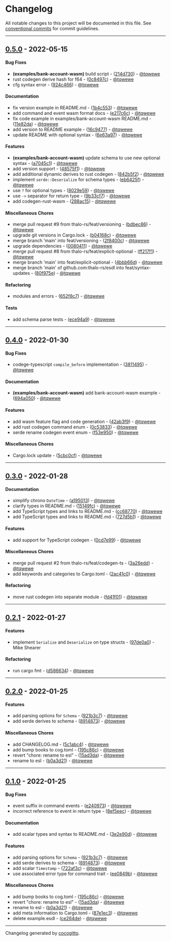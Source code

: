 # Changelog
All notable changes to this project will be documented in this file. See [conventional commits](https://www.conventionalcommits.org/) for commit guidelines.

- - -
## [0.5.0](https://github.com/thalo-rs/esdl/compare/0.4.0..0.5.0) - 2022-05-15
#### Bug Fixes
- **(examples/bank-account-wasm)** build script - ([214d730](https://github.com/thalo-rs/esdl/commit/214d7307bbb63d62e0195f45c1108995e22f413e)) - [@tqwewe](https://github.com/tqwewe)
- rust codegen derive hash for f64 - ([0c8497c](https://github.com/thalo-rs/esdl/commit/0c8497cd9e12ea3d41348f892609124e48d851be)) - [@tqwewe](https://github.com/tqwewe)
- cfg syntax error - ([924c466](https://github.com/thalo-rs/esdl/commit/924c4662f7b808371544e2f92346fedf4c0e555b)) - [@tqwewe](https://github.com/tqwewe)
#### Documentation
- fix version example in README.md - ([1b4c553](https://github.com/thalo-rs/esdl/commit/1b4c553f8c1e2b33df722d8978801a988285beb2)) - [@tqwewe](https://github.com/tqwewe)
- add command and event wasm format docs - ([e217c6c](https://github.com/thalo-rs/esdl/commit/e217c6c58ad25a02c7393e12e83c42443a3bda12)) - [@tqwewe](https://github.com/tqwewe)
- fix code example in examples/bank-account-wasm README.md - ([11e82da](https://github.com/thalo-rs/esdl/commit/11e82da5c0bb233ba144f4d99c35bf554a68ca99)) - [@tqwewe](https://github.com/tqwewe)
- add version to README example - ([16c9477](https://github.com/thalo-rs/esdl/commit/16c94772c0ebc83037242d2427baf71b81ab9973)) - [@tqwewe](https://github.com/tqwewe)
- update README with optional syntax - ([6e63a97](https://github.com/thalo-rs/esdl/commit/6e63a971bfff162296598131a2210b908273a8a5)) - [@tqwewe](https://github.com/tqwewe)
#### Features
- **(examples/bank-account-wasm)** update schema to use new optional syntax - ([a7045c1](https://github.com/thalo-rs/esdl/commit/a7045c13deb6ef671a77c3ea821cb01fb7820afc)) - [@tqwewe](https://github.com/tqwewe)
- add version support - ([48575f1](https://github.com/thalo-rs/esdl/commit/48575f1cf6638c66f2c311787c5198e2eeedbb03)) - [@tqwewe](https://github.com/tqwewe)
- add additional dynamic derives to rust codegen - ([842b5f2](https://github.com/thalo-rs/esdl/commit/842b5f26714b95c27f2d58dafa04f5771a3b800f)) - [@tqwewe](https://github.com/tqwewe)
- implement `serde::Deserialize` for schema types - ([eb6425f](https://github.com/thalo-rs/esdl/commit/eb6425f2624db7b0860428b9a9003d71dbba6543)) - [@tqwewe](https://github.com/tqwewe)
- use `?` for optional types - ([8029e59](https://github.com/thalo-rs/esdl/commit/8029e59552066ed093e80bb0919320651159d251)) - [@tqwewe](https://github.com/tqwewe)
- use `->` separator for return type - ([9b33cf7](https://github.com/thalo-rs/esdl/commit/9b33cf79d32822d8402f3ec699f097c19eb99069)) - [@tqwewe](https://github.com/tqwewe)
- add codegen-rust-wasm - ([288ac15](https://github.com/thalo-rs/esdl/commit/288ac15b41ad876159aea70a76dbd9ff2e2d8f47)) - [@tqwewe](https://github.com/tqwewe)
#### Miscellaneous Chores
- merge pull request #9 from thalo-rs/feat/versioning - ([bdbec86](https://github.com/thalo-rs/esdl/commit/bdbec864e8eccc7de5d4e1f3ea4496e382e9e662)) - [@tqwewe](https://github.com/tqwewe)
- upgrade git versions in Cargo.lock - ([b04168c](https://github.com/thalo-rs/esdl/commit/b04168ce7cbb9f6c462147c5bcaba70b3eca0b85)) - [@tqwewe](https://github.com/tqwewe)
- merge branch 'main' into feat/versioning - ([2f8400c](https://github.com/thalo-rs/esdl/commit/2f8400cb97a257a882192c8ceb37a6e4d133c075)) - [@tqwewe](https://github.com/tqwewe)
- upgrade dependencies - ([0080411](https://github.com/thalo-rs/esdl/commit/008041131bce9ed139202178a45ce20da9056ac5)) - [@tqwewe](https://github.com/tqwewe)
- merge pull request #8 from thalo-rs/feat/explicit-optional - ([ff217f1](https://github.com/thalo-rs/esdl/commit/ff217f11a50e33f6b9a1a23b80bfe27a40eb8770)) - [@tqwewe](https://github.com/tqwewe)
- merge branch 'main' into feat/explicit-optional - ([4bbb66d](https://github.com/thalo-rs/esdl/commit/4bbb66db827b99c801bb25d9059e0cbcd9e3f152)) - [@tqwewe](https://github.com/tqwewe)
- merge branch 'main' of github.com:thalo-rs/esdl into feat/syntax-updates - ([80f975e](https://github.com/thalo-rs/esdl/commit/80f975ecc17bdd4f4e94824b5b5d22b5df05d938)) - [@tqwewe](https://github.com/tqwewe)
#### Refactoring
- modules and errors - ([652f8c7](https://github.com/thalo-rs/esdl/commit/652f8c7c94cfcb96b4b772486f62503bdfacd5f0)) - [@tqwewe](https://github.com/tqwewe)
#### Tests
- add schema parse tests - ([ece94a9](https://github.com/thalo-rs/esdl/commit/ece94a96c67d01740d8efb6505874daf71f5f67c)) - [@tqwewe](https://github.com/tqwewe)
- - -

## [0.4.0](https://github.com/thalo-rs/esdl/compare/0.3.0..0.4.0) - 2022-01-30
#### Bug Fixes
- codege-typescript `compile_before` implementation - ([3811495](https://github.com/thalo-rs/esdl/commit/3811495a32bda465ad5579b8d23650577bf10c6d)) - [@tqwewe](https://github.com/tqwewe)
#### Documentation
- **(examples/bank-account-wasm)** add bank-account-wasm example - ([694a050](https://github.com/thalo-rs/esdl/commit/694a0501399f2103023ef15ee68b52e520d4fea3)) - [@tqwewe](https://github.com/tqwewe)
#### Features
- add wasm feature flag and code generation - ([42ab3f9](https://github.com/thalo-rs/esdl/commit/42ab3f91f3177133462aeaead522a33f118021c7)) - [@tqwewe](https://github.com/tqwewe)
- add rust codegen command enum - ([0c53833](https://github.com/thalo-rs/esdl/commit/0c5383372973c4795bcfad12863af972c8cf484f)) - [@tqwewe](https://github.com/tqwewe)
- serde rename codegen event enum - ([f53e950](https://github.com/thalo-rs/esdl/commit/f53e950064e6f41b803ffe59f32d61f4309fbe25)) - [@tqwewe](https://github.com/tqwewe)
#### Miscellaneous Chores
- Cargo.lock update - ([5cbc0cf](https://github.com/thalo-rs/esdl/commit/5cbc0cf2c01abfbfd020406e46e79daed999f405)) - [@tqwewe](https://github.com/tqwewe)
- - -

## [0.3.0](https://github.com/thalo-rs/esdl/compare/0.2.1..0.3.0) - 2022-01-28
#### Documentation
- simplify chrono `DateTime` - ([a195013](https://github.com/thalo-rs/esdl/commit/a1950133138154b17548db0257c574379381c524)) - [@tqwewe](https://github.com/tqwewe)
- clarify types in README.md - ([15149fc](https://github.com/thalo-rs/esdl/commit/15149fcacb6ec03ee19aae64887614afaa20a273)) - [@tqwewe](https://github.com/tqwewe)
- add TypeScript types and links to README.md - ([cc68770](https://github.com/thalo-rs/esdl/commit/cc68770d13369e1cf51313b44cd12fb37128bfea)) - [@tqwewe](https://github.com/tqwewe)
- add TypeScript types and links to README.md - ([727d5b1](https://github.com/thalo-rs/esdl/commit/727d5b1940e1a2d01aa2906ccdf6f0915c1acb6b)) - [@tqwewe](https://github.com/tqwewe)
#### Features
- add support for TypeScript codegen - ([0cd7e99](https://github.com/thalo-rs/esdl/commit/0cd7e99256f13ab699efd8c12f06cf318e2cfc97)) - [@tqwewe](https://github.com/tqwewe)
#### Miscellaneous Chores
- merge pull request #2 from thalo-rs/feat/codegen-ts - ([3a26edd](https://github.com/thalo-rs/esdl/commit/3a26eddc1ed327dac6544ebafc6e82abae833cc7)) - [@tqwewe](https://github.com/tqwewe)
- add keywords and categories to Cargo.toml - ([2ac41c0](https://github.com/thalo-rs/esdl/commit/2ac41c03a9b187ed17938177d925a5945a3d9b2b)) - [@tqwewe](https://github.com/tqwewe)
#### Refactoring
- move rust codegen into separate module - ([fd41f01](https://github.com/thalo-rs/esdl/commit/fd41f01ba34342797c3d0b81b3627a9db8e0d4f1)) - [@tqwewe](https://github.com/tqwewe)
- - -

## [0.2.1](https://github.com/thalo-rs/esdl/compare/0.2.0..0.2.1) - 2022-01-27
#### Features
- implement `Serialize` and `Deserialize` on type structs - ([97de0a0](https://github.com/thalo-rs/esdl/commit/97de0a01e097f64f1fcd778d7c6ac735439ee6fb)) - Mike Shearer
#### Refactoring
- run cargo fmt - ([d586634](https://github.com/thalo-rs/esdl/commit/d586634bade768fb6c818a79b3d15db3d3fac876)) - [@tqwewe](https://github.com/tqwewe)
- - -

## [0.2.0](https://github.com/thalo-rs/esdl/compare/0.1.0..0.2.0) - 2022-01-25
#### Features
- add parsing options for `Schema` - ([921b3c7](https://github.com/thalo-rs/esdl/commit/921b3c77349c5038336e29ff74cbacc6f9ae1242)) - [@tqwewe](https://github.com/tqwewe)
- add serde derives to schema - ([8914873](https://github.com/thalo-rs/esdl/commit/891487365450b0d845f2bf46f597651baead507a)) - [@tqwewe](https://github.com/tqwewe)
#### Miscellaneous Chores
- add CHANGELOG.md - ([5c1abc4](https://github.com/thalo-rs/esdl/commit/5c1abc4035a468ddbb218805466c2ff5a0114488)) - [@tqwewe](https://github.com/tqwewe)
- add bump books to cog.toml - ([195c86c](https://github.com/thalo-rs/esdl/commit/195c86c6d64bc97232a81d92ec3997448c39c579)) - [@tqwewe](https://github.com/tqwewe)
- revert "chore: rename to esl" - ([15ad3da](https://github.com/thalo-rs/esdl/commit/15ad3da39ceac64a09d1730ba3faad8d8a42cf0f)) - [@tqwewe](https://github.com/tqwewe)
- rename to esl - ([b0a3d21](https://github.com/thalo-rs/esdl/commit/b0a3d21a70ff56737d513ffcf58150c0eaf70b43)) - [@tqwewe](https://github.com/tqwewe)
- - -

## [0.1.0](https://github.com/thalo-rs/esdl/compare/52dd3bbf938b81e6ff8e5b99b6d84243ecf9fcf8..0.1.0) - 2022-01-25
#### Bug Fixes
- event suffix in command events - ([e240973](https://github.com/thalo-rs/esdl/commit/e24097328b5371da9d37115220867388236d1937)) - [@tqwewe](https://github.com/tqwewe)
- incorrect reference to event in return type - ([8ef5eec](https://github.com/thalo-rs/esdl/commit/8ef5eecf17ddba05c3bc930112740156dcfc8e13)) - [@tqwewe](https://github.com/tqwewe)
#### Documentation
- add scalar types and syntax to README.md - ([3e2e90d](https://github.com/thalo-rs/esdl/commit/3e2e90d3f243ec995b6a7d1146a14b4c93bd94b0)) - [@tqwewe](https://github.com/tqwewe)
#### Features
- add parsing options for `Schema` - ([921b3c7](https://github.com/thalo-rs/esdl/commit/921b3c77349c5038336e29ff74cbacc6f9ae1242)) - [@tqwewe](https://github.com/tqwewe)
- add serde derives to schema - ([8914873](https://github.com/thalo-rs/esdl/commit/891487365450b0d845f2bf46f597651baead507a)) - [@tqwewe](https://github.com/tqwewe)
- add scalar `Timestamp` - ([722af3c](https://github.com/thalo-rs/esdl/commit/722af3c52f30346f5cdb46f50bc4fcf9e48707e1)) - [@tqwewe](https://github.com/tqwewe)
- use associated error type for command trait - ([ee0849b](https://github.com/thalo-rs/esdl/commit/ee0849bbe95b7acfd5a056f77f184290d74f99b8)) - [@tqwewe](https://github.com/tqwewe)
#### Miscellaneous Chores
- add bump books to cog.toml - ([195c86c](https://github.com/thalo-rs/esdl/commit/195c86c6d64bc97232a81d92ec3997448c39c579)) - [@tqwewe](https://github.com/tqwewe)
- revert "chore: rename to esl" - ([15ad3da](https://github.com/thalo-rs/esdl/commit/15ad3da39ceac64a09d1730ba3faad8d8a42cf0f)) - [@tqwewe](https://github.com/tqwewe)
- rename to esl - ([b0a3d21](https://github.com/thalo-rs/esdl/commit/b0a3d21a70ff56737d513ffcf58150c0eaf70b43)) - [@tqwewe](https://github.com/tqwewe)
- add meta information to Cargo.toml - ([87e1ec3](https://github.com/thalo-rs/esdl/commit/87e1ec397c9b40dd1dfb3b92ea54d4464a037d9d)) - [@tqwewe](https://github.com/tqwewe)
- delete example.esdl - ([ce264de](https://github.com/thalo-rs/esdl/commit/ce264ded427384975136f29fc122aa3f19ad4ccf)) - [@tqwewe](https://github.com/tqwewe)
- - -

Changelog generated by [cocogitto](https://github.com/cocogitto/cocogitto).